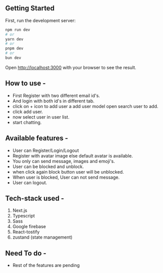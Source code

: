 ## Getting Started

First, run the development server:

```bash
npm run dev
# or
yarn dev
# or
pnpm dev
# or
bun dev
```

Open [http://localhost:3000](http://localhost:3000) with your browser to see the result.

## How to use -

- First Register with two different email id's.
- And login with both id's in different tab.
- click on + icon to add user a add user model open search user to add.
- click add user.
- now select user in user list.
- start chatting.

## Available features -

- User can Register/Login/Logout
- Register with avatar image else default avatar is available.
- You only can send message, images and emoji's.
- User can be blocked and unblock.
- when click again block button user will be unblocked.
- When user is blocked, User can not send message.
- User can logout.

## Tech-stack used -

1. Next.js
2. Typescript
3. Sass
4. Google firebase
5. React-tostify
6. zustand (state management)

## Need To do -

- Rest of the features are pending
